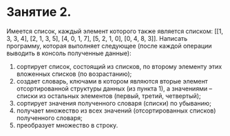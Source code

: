 # Занятие  2.
Имеется  список,  каждый  элемент  которого  также  является  списком:  [[1, 3,  3,  4],  [2,  1,  3,  5],  [4,  0,  1,  7],  [5,  2,  1,  0],  [0,  4,  8,  3]].  Написать  программу,  которая  выполняет  следующее  (после  каждой  операции  выводить  в  консоль  полученные  данные):
1) сортирует  список,  состоящий  из  списков,  по  второму  элементу  этих вложенных  списков  (по  возрастанию);
2) создает  словарь,  ключами  в  котором  являются  вторые  элемент  отсортированной  структуры  данных  (из  пункта  1),  а  значениями  –  списки  из остальных  элементов  (первый,  третий, четвертый);
3) сортирует  значения  полученного  словаря  (списки)  по  убыванию;
4) получает  множество  из  всех  значений  (отсортированных  списков) полученного  словаря;
5) преобразует  множество  в  строку. 